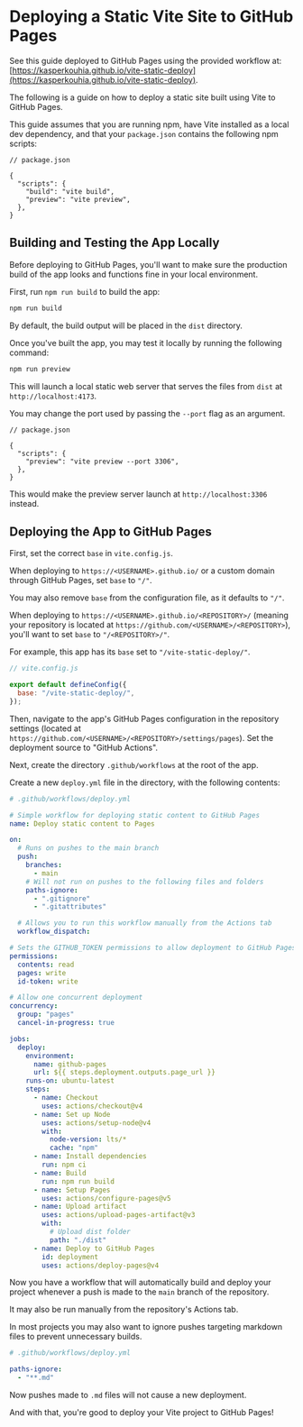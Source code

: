 # Deploying a Static Vite Site to GitHub Pages

See this guide deployed to GitHub Pages using the provided workflow at: [https://kasperkouhia.github.io/vite-static-deploy](https://kasperkouhia.github.io/vite-static-deploy).

The following is a guide on how to deploy a static site built using Vite to GitHub Pages.

This guide assumes that you are running npm, have Vite installed as a local dev dependency, and that your `package.json` contains the following npm scripts:

```jsonc
// package.json

{
  "scripts": {
    "build": "vite build",
    "preview": "vite preview",
  },
}
```

## Building and Testing the App Locally

Before deploying to GitHub Pages, you'll want to make sure the production build of the app looks and functions fine in your local environment.

First, run `npm run build` to build the app:

```bash
npm run build
```

By default, the build output will be placed in the `dist` directory.

Once you've built the app, you may test it locally by running the following command:

```bash
npm run preview
```

This will launch a local static web server that serves the files from `dist` at `http://localhost:4173`.

You may change the port used by passing the `--port` flag as an argument.

```jsonc
// package.json

{
  "scripts": {
    "preview": "vite preview --port 3306",
  },
}
```

This would make the preview server launch at `http://localhost:3306` instead.

## Deploying the App to GitHub Pages

First, set the correct `base` in `vite.config.js`.

When deploying to `https://<USERNAME>.github.io/` or a custom domain through GitHub Pages, set `base` to `"/"`.

You may also remove `base` from the configuration file, as it defaults to `"/"`.

When deploying to `https://<USERNAME>.github.io/<REPOSITORY>/` (meaning your repository is located at `https://github.com/<USERNAME>/<REPOSITORY>`), you'll want to set `base` to `"/<REPOSITORY>/"`.

For example, this app has its `base` set to `"/vite-static-deploy/"`.

```js
// vite.config.js

export default defineConfig({
  base: "/vite-static-deploy/",
});
```

Then, navigate to the app's GitHub Pages configuration in the repository settings (located at `https://github.com/<USERNAME>/<REPOSITORY>/settings/pages`). Set the deployment source to "GitHub Actions".

Next, create the directory `.github/workflows` at the root of the app.

Create a new `deploy.yml` file in the directory, with the following contents:

```yaml
# .github/workflows/deploy.yml

# Simple workflow for deploying static content to GitHub Pages
name: Deploy static content to Pages

on:
  # Runs on pushes to the main branch
  push:
    branches:
      - main
    # Will not run on pushes to the following files and folders
    paths-ignore:
      - ".gitignore"
      - ".gitattributes"

  # Allows you to run this workflow manually from the Actions tab
  workflow_dispatch:

# Sets the GITHUB_TOKEN permissions to allow deployment to GitHub Pages
permissions:
  contents: read
  pages: write
  id-token: write

# Allow one concurrent deployment
concurrency:
  group: "pages"
  cancel-in-progress: true

jobs:
  deploy:
    environment:
      name: github-pages
      url: ${{ steps.deployment.outputs.page_url }}
    runs-on: ubuntu-latest
    steps:
      - name: Checkout
        uses: actions/checkout@v4
      - name: Set up Node
        uses: actions/setup-node@v4
        with:
          node-version: lts/*
          cache: "npm"
      - name: Install dependencies
        run: npm ci
      - name: Build
        run: npm run build
      - name: Setup Pages
        uses: actions/configure-pages@v5
      - name: Upload artifact
        uses: actions/upload-pages-artifact@v3
        with:
          # Upload dist folder
          path: "./dist"
      - name: Deploy to GitHub Pages
        id: deployment
        uses: actions/deploy-pages@v4
```

Now you have a workflow that will automatically build and deploy your project whenever a push is made to the `main` branch of the repository.

It may also be run manually from the repository's Actions tab.

In most projects you may also want to ignore pushes targeting markdown files to prevent unnecessary builds.

```yaml
# .github/workflows/deploy.yml

paths-ignore:
  - "**.md"
```

Now pushes made to `.md` files will not cause a new deployment.

And with that, you're good to deploy your Vite project to GitHub Pages!

